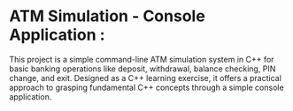 # ATM Simulation - Console Application : 

This project is a simple command-line ATM simulation system in C++ for basic banking operations like deposit, withdrawal, balance checking, PIN change, and exit. Designed as a C++ learning exercise, it offers a practical approach to grasping fundamental C++ concepts through a simple console application.

